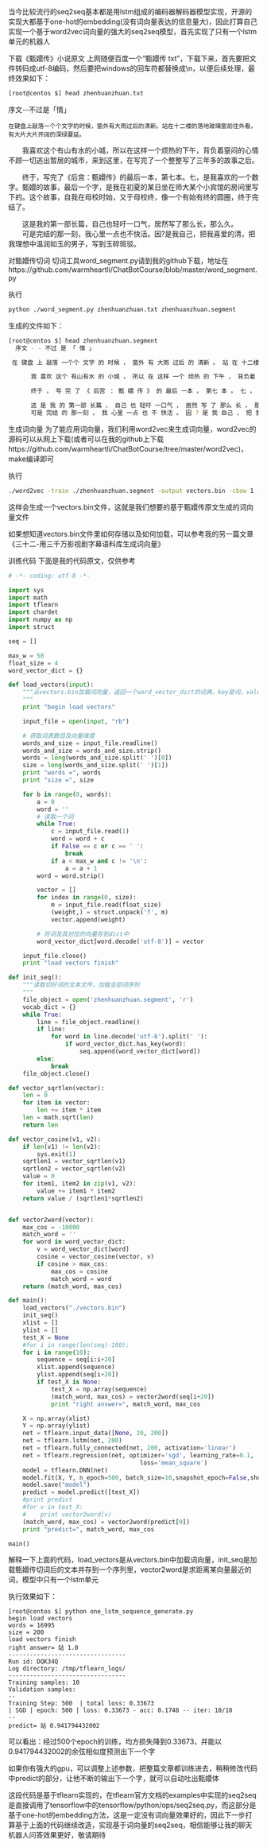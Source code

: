 当今比较流行的seq2seq基本都是用lstm组成的编码器解码器模型实现，开源的实现大都基于one-hot的embedding(没有词向量表达的信息量大)，因此打算自己实现一个基于word2vec词向量的强大的seq2seq模型，首先实现了只有一个lstm单元的机器人 

 


下载《甄嬛传》小说原文
上网随便百度一个“甄嬛传 txt”，下载下来，首先要把文件转码成utf-8编码，然后要把windows的回车符都替换成\n，以便后续处理，最终效果如下：
```sh
[root@centos $] head zhenhuanzhuan.txt
```
序文--不过是「情」

    在键盘上敲落一个个文字的时候，窗外有大雨过后的清新。站在十二楼的落地玻璃窗前往外看，有大片大片开阔的深绿蔓延。

　　我喜欢这个有山有水的小城，所以在这样一个烦热的下午，背负着窒闷的心情不顾一切逃出暂居的城市，来到这里，在写完了一个整整写了三年多的故事之后。

　　终于，写完了《后宫：甄嬛传》的最后一本，第七本。七，是我喜欢的一个数字。甄嬛的故事，最后一个字，是我在初夏的某日坐在师大某个小宾馆的房间里写下的。这个故事，自我在母校时始，又于母校终，像一个有始有终的圆圈，终于完结了。

　　这是我的第一部长篇，自己也轻吁一口气，居然写了那么长，那么久。
　　可是完结的那一刻，我心里一点也不快活。因?是我自己，把我喜爱的清，把我理想中温润如玉的男子，写到玉碎斑驳。
 

对甄嬛传切词
切词工具word_segment.py请到我的github下载，地址在https://github.com/warmheartli/ChatBotCourse/blob/master/word_segment.py

执行
```sh
python ./word_segment.py zhenhuanzhuan.txt zhenhuanzhuan.segment
```
生成的文件如下：
```sh
[root@centos $] head zhenhuanzhuan.segment
  序文 - - 不过 是 「 情 」

 在 键盘 上 敲落 一个个 文字 的 时候 ， 窗外 有 大雨 过后 的 清新 。 站 在 十二楼 的 落地 玻璃窗 前往 外看 ， 有 大片大片 开阔 的 深绿 蔓延 。

 　 　 我 喜欢 这个 有山有水 的 小城 ， 所以 在 这样 一个 烦热 的 下午 ， 背负着 窒闷 的 心情 不顾一切 逃出 暂居 的 城市 ， 来到 这里 ， 在 写 完 了 一个 整整 写 了 三年 多 的 故事 之后 。

 　 　 终于 ， 写 完 了 《 后宫 ： 甄 嬛 传 》 的 最后 一本 ， 第七 本 。 七 ， 是 我 喜欢 的 一个 数字 。 甄 嬛 的 故事 ， 最后 一个 字 ， 是 我 在 初夏 的 某日 坐在 师大 某个 小 宾馆 的 房间 里 写下 的 。 这个 故事 ， 自我 在 母校 时始 ， 又 于 母校 终 ， 像 一个 有始有终 的 圆圈 ， 终于 完结 了 。

 　 　 这 是 我 的 第一部 长篇 ， 自己 也 轻吁 一口气 ， 居然 写 了 那么 长 ， 那么 久 。
 　 　 可是 完结 的 那一刻 ， 我 心里 一点 也 不 快活 。 因 ? 是 我 自己 ， 把 我 喜爱 的 清 ， 把 我 理想 中 温润 如玉 的 男子 ， 写 到 玉碎 斑驳 。
 ```

生成词向量
为了能应用词向量，我们利用word2vec来生成词向量，word2vec的源码可以从网上下载(或者可以在我的github上下载https://github.com/warmheartli/ChatBotCourse/tree/master/word2vec)，make编译即可

执行
```sh
./word2vec -train ./zhenhuanzhuan.segment -output vectors.bin -cbow 1 -size 200 -window 8 -negative 25 -hs 0 -sample 1e-4 -threads 20 -binary 1 -iter 15
```
这样会生成一个vectors.bin文件，这就是我们想要的基于甄嬛传原文生成的词向量文件

如果想知道vectors.bin文件里如何存储以及如何加载，可以参考我的另一篇文章《三十二-用三千万影视剧字幕语料库生成词向量》

 

训练代码
下面是我的代码原文，仅供参考
```py
# -*- coding: utf-8 -*-

import sys
import math
import tflearn
import chardet
import numpy as np
import struct

seq = []

max_w = 50
float_size = 4
word_vector_dict = {}

def load_vectors(input):
    """从vectors.bin加载词向量，返回一个word_vector_dict的词典，key是词，value是200维的向量
    """
    print "begin load vectors"

    input_file = open(input, "rb")

    # 获取词表数目及向量维度
    words_and_size = input_file.readline()
    words_and_size = words_and_size.strip()
    words = long(words_and_size.split(' ')[0])
    size = long(words_and_size.split(' ')[1])
    print "words =", words
    print "size =", size

    for b in range(0, words):
        a = 0
        word = ''
        # 读取一个词
        while True:
            c = input_file.read(1)
            word = word + c
            if False == c or c == ' ':
                break
            if a < max_w and c != '\n':
                a = a + 1
        word = word.strip()

        vector = []
        for index in range(0, size):
            m = input_file.read(float_size)
            (weight,) = struct.unpack('f', m)
            vector.append(weight)

        # 将词及其对应的向量存到dict中
        word_vector_dict[word.decode('utf-8')] = vector

    input_file.close()
    print "load vectors finish"

def init_seq():
    """读取切好词的文本文件，加载全部词序列
    """
    file_object = open('zhenhuanzhuan.segment', 'r')
    vocab_dict = {}
    while True:
        line = file_object.readline()
        if line:
            for word in line.decode('utf-8').split(' '):
                if word_vector_dict.has_key(word):
                    seq.append(word_vector_dict[word])
        else:
            break
    file_object.close()

def vector_sqrtlen(vector):
    len = 0
    for item in vector:
        len += item * item
    len = math.sqrt(len)
    return len

def vector_cosine(v1, v2):
    if len(v1) != len(v2):
        sys.exit(1)
    sqrtlen1 = vector_sqrtlen(v1)
    sqrtlen2 = vector_sqrtlen(v2)
    value = 0
    for item1, item2 in zip(v1, v2):
        value += item1 * item2
    return value / (sqrtlen1*sqrtlen2)


def vector2word(vector):
    max_cos = -10000
    match_word = ''
    for word in word_vector_dict:
        v = word_vector_dict[word]
        cosine = vector_cosine(vector, v)
        if cosine > max_cos:
            max_cos = cosine
            match_word = word
    return (match_word, max_cos)

def main():
    load_vectors("./vectors.bin")
    init_seq()
    xlist = []
    ylist = []
    test_X = None
    #for i in range(len(seq)-100):
    for i in range(10):
        sequence = seq[i:i+20]
        xlist.append(sequence)
        ylist.append(seq[i+20])
        if test_X is None:
            test_X = np.array(sequence)
            (match_word, max_cos) = vector2word(seq[i+20])
            print "right answer=", match_word, max_cos

    X = np.array(xlist)
    Y = np.array(ylist)
    net = tflearn.input_data([None, 20, 200])
    net = tflearn.lstm(net, 200)
    net = tflearn.fully_connected(net, 200, activation='linear')
    net = tflearn.regression(net, optimizer='sgd', learning_rate=0.1,
                                     loss='mean_square')
    model = tflearn.DNN(net)
    model.fit(X, Y, n_epoch=500, batch_size=10,snapshot_epoch=False,show_metric=True)
    model.save("model")
    predict = model.predict([test_X])
    #print predict
    #for v in test_X:
    #    print vector2word(v)
    (match_word, max_cos) = vector2word(predict[0])
    print "predict=", match_word, max_cos

main()
```

解释一下上面的代码，load_vectors是从vectors.bin中加载词向量，init_seq是加载甄嬛传切词后的文本并存到一个序列里，vector2word是求距离某向量最近的词，模型中只有一个lstm单元



执行效果如下：
```
[root@centos $] python one_lstm_sequence_generate.py
begin load vectors
words = 16995
size = 200
load vectors finish
right answer= 站 1.0
---------------------------------
Run id: DQK34Q
Log directory: /tmp/tflearn_logs/
---------------------------------
Training samples: 10
Validation samples: 
--
Training Step: 500  | total loss: 0.33673
| SGD | epoch: 500 | loss: 0.33673 - acc: 0.1748 -- iter: 10/10
--
predict= 站 0.941794432002
```
可以看出：经过500个epoch的训练，均方损失降到0.33673，并能以0.941794432002的余弦相似度预测出下一个字

如果你有强大的gpu，可以调整上述参数，把整篇文章都训练进去，稍稍修改代码中predict的部分，让他不断的输出下一个字，就可以自动吐出甄嬛体

这段代码是基于tflearn实现的，在tflearn官方文档的examples中实现的seq2seq是直接调用了tensorflow中的tensorflow/python/ops/seq2seq.py，而这部分是基于one-hot的embedding方法，这是一定没有词向量效果好的，因此下一步打算基于上面的代码继续改造，实现基于词向量的seq2seq，相信能够让我的聊天机器人问答效果更好，敬请期待